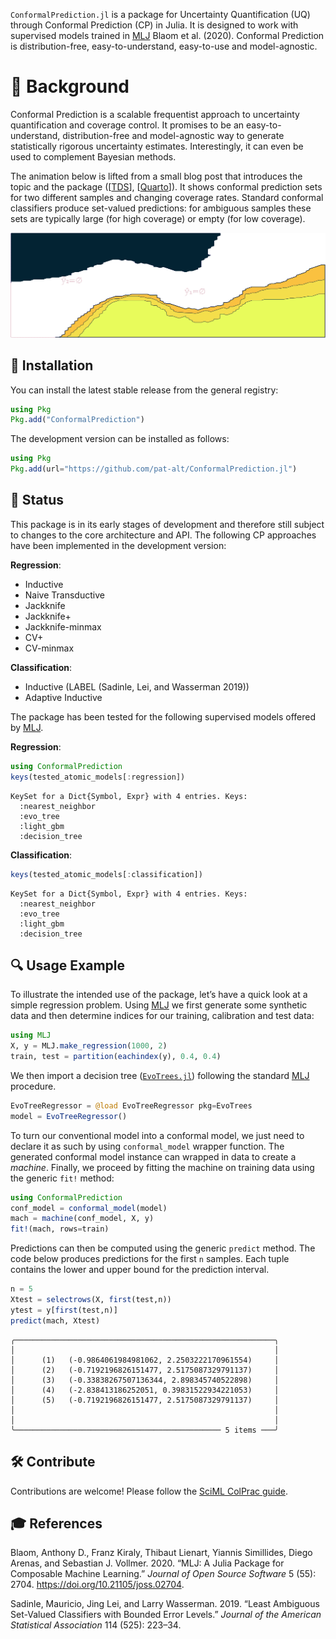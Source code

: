 
`ConformalPrediction.jl` is a package for Uncertainty Quantification (UQ) through Conformal Prediction (CP) in Julia. It is designed to work with supervised models trained in [MLJ](https://alan-turing-institute.github.io/MLJ.jl/dev/) Blaom et al. (2020). Conformal Prediction is distribution-free, easy-to-understand, easy-to-use and model-agnostic.

# 📖 Background

Conformal Prediction is a scalable frequentist approach to uncertainty quantification and coverage control. It promises to be an easy-to-understand, distribution-free and model-agnostic way to generate statistically rigorous uncertainty estimates. Interestingly, it can even be used to complement Bayesian methods.

The animation below is lifted from a small blog post that introduces the topic and the package (\[[TDS](https://towardsdatascience.com/conformal-prediction-in-julia-351b81309e30)\], \[[Quarto](https://www.paltmeyer.com/blog/posts/conformal-prediction/#fig-anim)\]). It shows conformal prediction sets for two different samples and changing coverage rates. Standard conformal classifiers produce set-valued predictions: for ambiguous samples these sets are typically large (for high coverage) or empty (for low coverage).

![Conformal Prediction in action: Prediction sets for two different samples and changing coverage rates. As coverage grows, so does the size of the prediction sets.](https://raw.githubusercontent.com/pat-alt/blog/main/posts/conformal-prediction/www/medium.gif)

## 🚩 Installation

You can install the latest stable release from the general registry:

``` julia
using Pkg
Pkg.add("ConformalPrediction")
```

The development version can be installed as follows:

``` julia
using Pkg
Pkg.add(url="https://github.com/pat-alt/ConformalPrediction.jl")
```

## 🔁 Status

This package is in its early stages of development and therefore still subject to changes to the core architecture and API. The following CP approaches have been implemented in the development version:

**Regression**:

- Inductive
- Naive Transductive
- Jackknife
- Jackknife+
- Jackknife-minmax
- CV+
- CV-minmax

**Classification**:

- Inductive (LABEL (Sadinle, Lei, and Wasserman 2019))
- Adaptive Inductive

The package has been tested for the following supervised models offered by [MLJ](https://alan-turing-institute.github.io/MLJ.jl/dev/).

**Regression**:

``` julia
using ConformalPrediction
keys(tested_atomic_models[:regression])
```

    KeySet for a Dict{Symbol, Expr} with 4 entries. Keys:
      :nearest_neighbor
      :evo_tree
      :light_gbm
      :decision_tree

**Classification**:

``` julia
keys(tested_atomic_models[:classification])
```

    KeySet for a Dict{Symbol, Expr} with 4 entries. Keys:
      :nearest_neighbor
      :evo_tree
      :light_gbm
      :decision_tree

## 🔍 Usage Example

To illustrate the intended use of the package, let’s have a quick look at a simple regression problem. Using [MLJ](https://alan-turing-institute.github.io/MLJ.jl/dev/) we first generate some synthetic data and then determine indices for our training, calibration and test data:

``` julia
using MLJ
X, y = MLJ.make_regression(1000, 2)
train, test = partition(eachindex(y), 0.4, 0.4)
```

We then import a decision tree ([`EvoTrees.jl`](https://github.com/Evovest/EvoTrees.jl)) following the standard [MLJ](https://alan-turing-institute.github.io/MLJ.jl/dev/) procedure.

``` julia
EvoTreeRegressor = @load EvoTreeRegressor pkg=EvoTrees
model = EvoTreeRegressor() 
```

To turn our conventional model into a conformal model, we just need to declare it as such by using `conformal_model` wrapper function. The generated conformal model instance can wrapped in data to create a *machine*. Finally, we proceed by fitting the machine on training data using the generic `fit!` method:

``` julia
using ConformalPrediction
conf_model = conformal_model(model)
mach = machine(conf_model, X, y)
fit!(mach, rows=train)
```

Predictions can then be computed using the generic `predict` method. The code below produces predictions for the first `n` samples. Each tuple contains the lower and upper bound for the prediction interval.

``` julia
n = 5
Xtest = selectrows(X, first(test,n))
ytest = y[first(test,n)]
predict(mach, Xtest)
```

    ╭──────────────────────────────────────────────────────────╮
    │                                                          │
    │      (1)   (-0.9864061984981062, 2.2503222170961554)     │
    │      (2)   (-0.7192196826151477, 2.5175087329791137)     │
    │      (3)   (-0.33838267507136344, 2.898345740522898)     │
    │      (4)   (-2.838413186252051, 0.39831522934221053)     │
    │      (5)   (-0.7192196826151477, 2.5175087329791137)     │
    │                                                          │
    │                                                          │
    ╰────────────────────────────────────────────── 5 items ───╯

## 🛠 Contribute

Contributions are welcome! Please follow the [SciML ColPrac guide](https://github.com/SciML/ColPrac).

## 🎓 References

Blaom, Anthony D., Franz Kiraly, Thibaut Lienart, Yiannis Simillides, Diego Arenas, and Sebastian J. Vollmer. 2020. “MLJ: A Julia Package for Composable Machine Learning.” *Journal of Open Source Software* 5 (55): 2704. <https://doi.org/10.21105/joss.02704>.

Sadinle, Mauricio, Jing Lei, and Larry Wasserman. 2019. “Least Ambiguous Set-Valued Classifiers with Bounded Error Levels.” *Journal of the American Statistical Association* 114 (525): 223–34.
